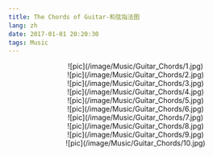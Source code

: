 ```yaml
---
title: The Chords of Guitar-和弦指法图
lang: zh
date: 2017-01-01 20:20:30
tags: Music
---
```

<center>![pic](/image/Music/Guitar_Chords/1.jpg)</center>
<center>![pic](/image/Music/Guitar_Chords/2.jpg)</center>
<center>![pic](/image/Music/Guitar_Chords/3.jpg)</center>
<center>![pic](/image/Music/Guitar_Chords/4.jpg)</center>
<center>![pic](/image/Music/Guitar_Chords/5.jpg)</center>
<center>![pic](/image/Music/Guitar_Chords/6.jpg)</center>
<center>![pic](/image/Music/Guitar_Chords/7.jpg)</center>
<center>![pic](/image/Music/Guitar_Chords/8.jpg)</center>
<center>![pic](/image/Music/Guitar_Chords/9.jpg)</center>
<center>![pic](/image/Music/Guitar_Chords/10.jpg)</center>